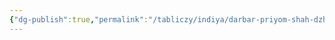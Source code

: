 ```yaml
---
{"dg-publish":true,"permalink":"/tabliczy/indiya/darbar-priyom-shah-dzhahana/","dgPassFrontmatter":true}
---
```




